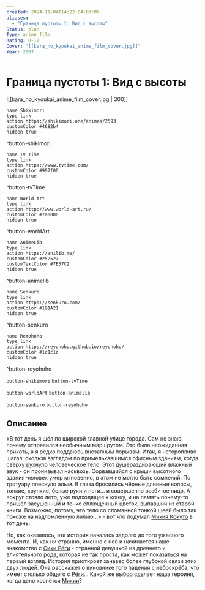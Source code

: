 ```yaml
---
created: 2024-11-04T14:22:04+03:00
aliases:
  - "Граница пустоты 1: Вид с высоты"
Status: plan
Type: anime film
Rating: R-17
Cover: "[[kara_no_kyoukai_anime_film_cover.jpg]]"
Year: 2007
---
```


# Граница пустоты 1: Вид с высоты

![[kara_no_kyoukai_anime_film_cover.jpg | 300]]

```button
name Shikimori
type link
action https://shikimori.one/animes/2593
customColor #4682b4
hidden true
```
^button-shikimori

```button
name TV Time
type link
action https://www.tvtime.com/
customColor #997f00
hidden true
```
^button-tvTime

```button
name World Art
type link
action http://www.world-art.ru/
customColor #7a0000
hidden true
```
^button-worldArt

```button
name AnimeLib
type link
action https://anilib.me/
customColor #252527
customTextColor #7E57C2
hidden true
```
^button-animelib

```button
name Senkuro
type link
action https://senkuro.com/
customColor #191A21
hidden true
```
^button-senkuro

```button
name ReYohoho
type link
action https://reyohoho.github.io/reyohoho/
customColor #1c1c1c
hidden true
```
^button-reyohoho

`button-shikimori` `button-tvTime`

`button-worldArt` `button-animelib`

`button-senkuro` `button-reyohoho`

## Описание

«В тот день я шёл по широкой главной улице города. Сам не знаю, почему отправился необычным маршрутом. Это была неожиданная прихоть, а я редко поддаюсь внезапным порывам. Итак, я неторопливо шагал, скользя взглядом по примелькавшимся офисным зданиям, когда сверху рухнуло человеческое тело. Этот душераздирающий влажный звук - он пронизывал насквозь. Сорвавшийся с крыши высотного здания человек умер мгновенно, в этом не могло быть сомнений. По тротуару плеснуло алым. В глаза бросились чёрные длинные волосы, тонкие, хрупкие, белые руки и ноги... и совершенно разбитое лицо. А вокруг стояло лето, уже подходящее к концу, и на память почему-то пришёл засушенный и тонко сплющенный цветок, выпавший из старой книги. Возможно, потому, что тело со сломанной тонкой шеей было так похоже на надломленную лилию...» - вот что подумал [Микия Кокуто](https://shikimori.one/characters/5267-mikiya-kokutou) в тот день.

Но, как оказалось, эта история началась задолго до того ужасного момента. И, как ни странно, именно с неё и начинается наше знакомство с [Сики Рёги](https://shikimori.one/characters/3105-shiki-ryougi) - странной девушкой из древнего и влиятельного рода, которая не так проста, как может показаться на первый взгляд. История приоткроет занавес более глубокой связи этих двух людей. Она расскажет о виновнике того падения с небоскрёба, что имеет столько общего с [Рёги](https://shikimori.one/characters/3105-shiki-ryougi)... Какой же выбор сделает наша героиня, когда дело коснётся [Микии](https://shikimori.one/characters/5267-mikiya-kokutou)?
